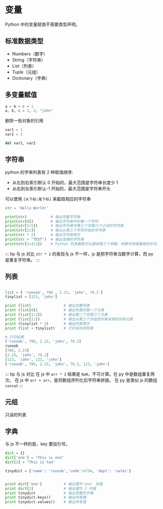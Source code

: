 # 变量

Python 中的变量赋值不需要类型声明。

## 标准数据类型

- Numbers（数字）
- String（字符串）
- List（列表）
- Tuple（元组）
- Dictionary（字典）

## 多变量赋值

```py
a = b = c = 1
a, b, c = 1, 2, "john"
```

删除一些对象的引用

```py
var1 = 1
var2 = 2

del var1, var2
```

## 字符串

python 的字串列表有 2 种取值顺序:

- 从左到右索引默认 0 开始的，最大范围是字符串长度少 1
- 从右到左索引默认-1 开始的，最大范围是字符串开头

可以使用 `[头下标:尾下标]` 来截取相应的字符串

```py
str = 'Hello World!'

print(str)           # 输出完整字符串
print(str[0])        # 输出字符串中的第一个字符
print(str[2:5])      # 输出字符串中第三个至第六个之间的字符串
print(str[2:])       # 输出从第三个字符开始的字符串
print(str * 2)       # 输出字符串两次
print(str + "TEST")  # 输出连接的字符串
print(str[1:4:2])    # Python 列表截取可以接收第三个参数，参数作用是截取的步长，
```

::: tip 与 js 对比
`str * 2` 的表现与 js 不一样，js 是把字符串当数字计算，而 py 是重复字符串。
:::

## 列表

```py

list = [ 'runoob', 786 , 2.23, 'john', 70.2 ]
tinylist = [123, 'john']

print (list)               # 输出完整列表
print (list[0])            # 输出列表的第一个元素
print (list[1:3])          # 输出第二个至第三个元素
print (list[2:])           # 输出从第三个开始至列表末尾的所有元素
print (tinylist * 2)       # 输出列表两次
print (list + tinylist)    # 打印组合的列表

```

```py
# 打印结果
['runoob', 786, 2.23, 'john', 70.2]
runoob
[786, 2.23]
[2.23, 'john', 70.2]
[123, 'john', 123, 'john']
['runoob', 786, 2.23, 'john', 70.2, 123, 'john']
```

::: tip 与 js 对比
在 js 中 `arr * 2` 结果是 `NaN`，不可计算。在 py 中是数组重复两次。
在 js 中 `arr + arr`，是将数组序列化后字符串拼接。 在 py 是类似 js 的数组`concat`
:::

## 元组

只读的列表

## 字典

与 js 不一样的是，key 要加引号。

```py
dict = {}
dict['one'] = "This is one"
dict[2] = "This is two"

tinydict = {'name': 'runoob','code':6734, 'dept': 'sales'}


print dict['one']          # 输出键为'one' 的值
print dict[2]              # 输出键为 2 的值
print tinydict             # 输出完整的字典
print tinydict.keys()      # 输出所有键
print tinydict.values()    # 输出所有值
```
